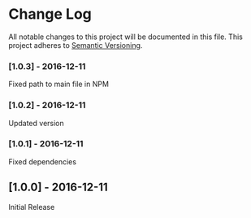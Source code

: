# Change Log

All notable changes to this project will be documented in this file.
This project adheres to [Semantic Versioning](http://semver.org/).

### [1.0.3] - 2016-12-11

Fixed path to main file in NPM

### [1.0.2] - 2016-12-11

Updated version

### [1.0.1] - 2016-12-11

Fixed dependencies

## [1.0.0] - 2016-12-11

Initial Release
